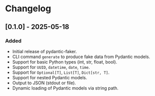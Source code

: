 # Changelog

## [0.1.0] - 2025-05-18

### Added
- Initial release of pydantic-faker.
- CLI command `generate` to produce fake data from Pydantic models.
- Support for basic Python types (int, str, float, bool).
- Support for `UUID`, `datetime`, `date`, `time`.
- Support for `Optional[T]`, `List[T]`, `Dict[str, T]`.
- Support for nested Pydantic models.
- Output to JSON (stdout or file).
- Dynamic loading of Pydantic models via string path.

